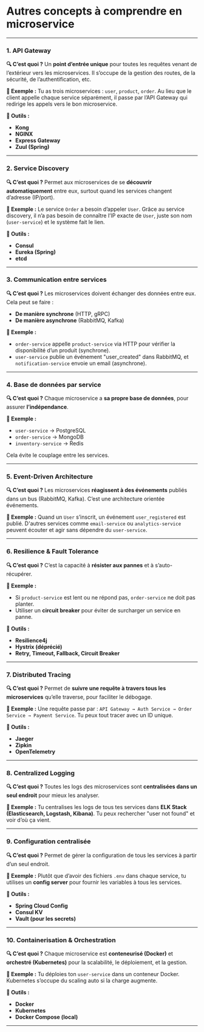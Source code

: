# Autres concepts à comprendre en microservice

---

### 1. **API Gateway**
**🔍 C’est quoi ?**
Un **point d’entrée unique** pour toutes les requêtes venant de l’extérieur vers les microservices. 
Il s’occupe de la gestion des routes, de la sécurité, de l’authentification, etc.

**📌 Exemple :**
Tu as trois microservices : `user`, `product`, `order`. Au lieu que le client appelle chaque service séparément, 
il passe par l’API Gateway qui redirige les appels vers le bon microservice.

**🧰 Outils :**
- **Kong**
- **NGINX**
- **Express Gateway**
- **Zuul (Spring)**

---

### 2. **Service Discovery**
**🔍 C’est quoi ?**
Permet aux microservices de se **découvrir automatiquement** entre eux, surtout quand les services changent d’adresse (IP/port).

**📌 Exemple :**
Le service `Order` a besoin d’appeler `User`. Grâce au service discovery, il n’a pas besoin de connaître l’IP exacte de `User`, juste son nom (`user-service`) et le système fait le lien.

**🧰 Outils :**
- **Consul**
- **Eureka (Spring)**
- **etcd**

---

### 3. **Communication entre services**
**🔍 C’est quoi ?**
Les microservices doivent échanger des données entre eux. Cela peut se faire :
- **De manière synchrone** (HTTP, gRPC)
- **De manière asynchrone** (RabbitMQ, Kafka)

**📌 Exemple :**
- `order-service` appelle `product-service` via HTTP pour vérifier la disponibilité d’un produit (synchrone).
- `user-service` publie un événement "user_created" dans RabbitMQ, et `notification-service` envoie un email (asynchrone).

---

### 4. **Base de données par service**
**🔍 C’est quoi ?**
Chaque microservice a **sa propre base de données**, pour assurer **l’indépendance**.

**📌 Exemple :**
- `user-service` → PostgreSQL
- `order-service` → MongoDB
- `inventory-service` → Redis

Cela évite le couplage entre les services.

---

### 5. **Event-Driven Architecture**
**🔍 C’est quoi ?**
Les microservices **réagissent à des événements** publiés dans un bus (RabbitMQ, Kafka). C’est une architecture orientée événements.

**📌 Exemple :**
Quand un `User` s’inscrit, un événement `user_registered` est publié. D'autres services comme `email-service` ou `analytics-service` peuvent 
écouter et agir sans dépendre du `user-service`.

---

### 6. **Resilience & Fault Tolerance**
**🔍 C’est quoi ?**
C’est la capacité à **résister aux pannes** et à s’auto-récupérer.

**📌 Exemple :**
- Si `product-service` est lent ou ne répond pas, `order-service` ne doit pas planter.
- Utiliser un **circuit breaker** pour éviter de surcharger un service en panne.

**🧰 Outils :**
- **Resilience4j**
- **Hystrix (déprécié)**
- **Retry, Timeout, Fallback, Circuit Breaker**

---

### 7. **Distributed Tracing**
**🔍 C’est quoi ?**
Permet de **suivre une requête à travers tous les microservices** qu’elle traverse, pour faciliter le débogage.

**📌 Exemple :**
Une requête passe par : `API Gateway → Auth Service → Order Service → Payment Service`. Tu peux tout tracer avec un ID unique.

**🧰 Outils :**
- **Jaeger**
- **Zipkin**
- **OpenTelemetry**

---

### 8. **Centralized Logging**
**🔍 C’est quoi ?**
Toutes les logs des microservices sont **centralisées dans un seul endroit** pour mieux les analyser.

**📌 Exemple :**
Tu centralises les logs de tous tes services dans **ELK Stack (Elasticsearch, Logstash, Kibana)**. Tu peux rechercher "user not found" et voir d’où ça vient.

---

### 9. **Configuration centralisée**
**🔍 C’est quoi ?**
Permet de gérer la configuration de tous les services à partir d’un seul endroit.

**📌 Exemple :**
Plutôt que d’avoir des fichiers `.env` dans chaque service, tu utilises un **config server** pour fournir les variables à tous les services.

**🧰 Outils :**
- **Spring Cloud Config**
- **Consul KV**
- **Vault (pour les secrets)**

---

### 10. **Containerisation & Orchestration**
**🔍 C’est quoi ?**
Chaque microservice est **conteneurisé (Docker)** et **orchestré (Kubernetes)** pour la scalabilité, le déploiement, et la gestion.

**📌 Exemple :**
Tu déploies ton `user-service` dans un conteneur Docker. Kubernetes s’occupe du scaling auto si la charge augmente.

**🧰 Outils :**
- **Docker**
- **Kubernetes**
- **Docker Compose (local)**

---
